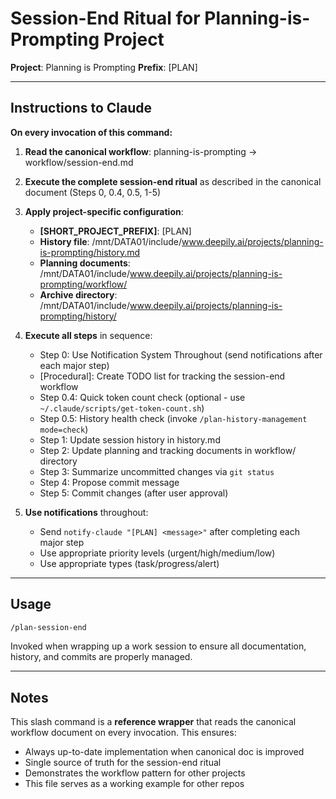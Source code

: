 # Session-End Ritual for Planning-is-Prompting Project

**Project**: Planning is Prompting
**Prefix**: [PLAN]

---

## Instructions to Claude

**On every invocation of this command:**

1. **Read the canonical workflow**: planning-is-prompting → workflow/session-end.md

2. **Execute the complete session-end ritual** as described in the canonical document (Steps 0, 0.4, 0.5, 1-5)

3. **Apply project-specific configuration**:
   - **[SHORT_PROJECT_PREFIX]**: [PLAN]
   - **History file**: /mnt/DATA01/include/www.deepily.ai/projects/planning-is-prompting/history.md
   - **Planning documents**: /mnt/DATA01/include/www.deepily.ai/projects/planning-is-prompting/workflow/
   - **Archive directory**: /mnt/DATA01/include/www.deepily.ai/projects/planning-is-prompting/history/

4. **Execute all steps** in sequence:
   - Step 0: Use Notification System Throughout (send notifications after each major step)
   - [Procedural]: Create TODO list for tracking the session-end workflow
   - Step 0.4: Quick token count check (optional - use `~/.claude/scripts/get-token-count.sh`)
   - Step 0.5: History health check (invoke `/plan-history-management mode=check`)
   - Step 1: Update session history in history.md
   - Step 2: Update planning and tracking documents in workflow/ directory
   - Step 3: Summarize uncommitted changes via `git status`
   - Step 4: Propose commit message
   - Step 5: Commit changes (after user approval)

5. **Use notifications** throughout:
   - Send `notify-claude "[PLAN] <message>"` after completing each major step
   - Use appropriate priority levels (urgent/high/medium/low)
   - Use appropriate types (task/progress/alert)

---

## Usage

```bash
/plan-session-end
```

Invoked when wrapping up a work session to ensure all documentation, history, and commits are properly managed.

---

## Notes

This slash command is a **reference wrapper** that reads the canonical workflow document on every invocation. This ensures:
- Always up-to-date implementation when canonical doc is improved
- Single source of truth for the session-end ritual
- Demonstrates the workflow pattern for other projects
- This file serves as a working example for other repos
